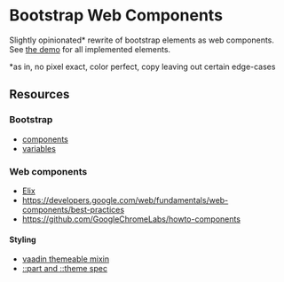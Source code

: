 # Bootstrap Web Components

Slightly opinionated* rewrite of bootstrap elements as web components. See [the demo](demo/index.html) for all implemented elements.

*as in, no pixel exact, color perfect, copy leaving out certain edge-cases

## Resources

### Bootstrap

* [components](https://getbootstrap.com/docs/4.1/components/)
* [variables](https://github.com/twbs/bootstrap/blob/v4-dev/scss/_variables.scss)

### Web components

* [Elix](https://github.com/elix/elix)
* https://developers.google.com/web/fundamentals/web-components/best-practices
* https://github.com/GoogleChromeLabs/howto-components

#### Styling

* [vaadin themeable mixin](https://github.com/vaadin/vaadin-themable-mixin)
* [::part and ::theme spec](https://drafts.csswg.org/css-shadow-parts-1/)
